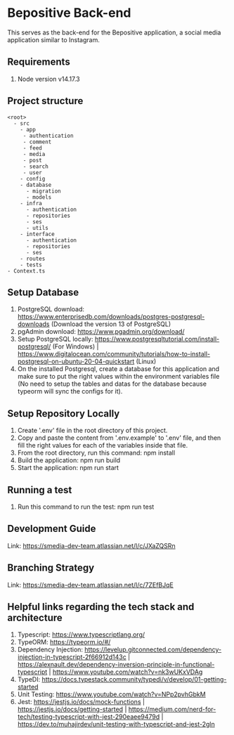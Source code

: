 # Bepositive Back-end

This serves as the back-end for the Bepositive application, a social media application similar to Instagram.

## Requirements
1. Node version v14.17.3

## Project structure

```
<root>
  - src
    - app
     - authentication
     - comment
     - feed
     - media
     - post
     - search
     - user
    - config
    - database
      - migration
      - models
    - infra
      - authentication
      - repositories
      - ses
      - utils
    - interface
      - authentication
      - repositories
      - ses
    - routes
    - tests
- Context.ts
```

## Setup Database
1. PostgreSQL download: https://www.enterprisedb.com/downloads/postgres-postgresql-downloads (Download the version 13 of PostgreSQL)
2. pgAdmin download: https://www.pgadmin.org/download/
3. Setup PostgreSQL locally: https://www.postgresqltutorial.com/install-postgresql/ (For Windows) | https://www.digitalocean.com/community/tutorials/how-to-install-postgresql-on-ubuntu-20-04-quickstart (Linux)
4. On the installed Postgresql, create a database for this application and make sure to put the right values within the environment variables file (No need to setup the tables and datas for the database because typeorm will sync the configs for it).
## Setup Repository Locally

1. Create '.env' file in the root directory of this project.
2. Copy and paste the content from '.env.example' to '.env' file, and then fill the right values for each of the variables inside that file.
1. From the root directory, run this command: npm install
2. Build the application: npm run build
3. Start the application: npm run start

## Running a test

1. Run this command to run the test: npm run test

## Development Guide
Link: https://smedia-dev-team.atlassian.net/l/c/JXaZQSRn

## Branching Strategy
Link: https://smedia-dev-team.atlassian.net/l/c/7ZEfBJqE

## Helpful links regarding the tech stack and architecture

1. Typescript: https://www.typescriptlang.org/
2. TypeORM: https://typeorm.io/#/
3. Dependency Injection: https://levelup.gitconnected.com/dependency-injection-in-typescript-2f66912d143c | https://alexnault.dev/dependency-inversion-principle-in-functional-typescript | https://www.youtube.com/watch?v=nk3wUKxVDAg
4. TypeDI: https://docs.typestack.community/typedi/v/develop/01-getting-started
5. Unit Testing: https://www.youtube.com/watch?v=NPp2pvhGbkM
6. Jest: https://jestjs.io/docs/mock-functions | https://jestjs.io/docs/getting-started | https://medium.com/nerd-for-tech/testing-typescript-with-jest-290eaee9479d | https://dev.to/muhajirdev/unit-testing-with-typescript-and-jest-2gln